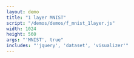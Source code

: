 ```yaml
---
layout: demo
title: "1 layer MNIST"
script: "/demos/demos/f_mnist_1layer.js"
width: 1024
height: 560
args: "'MNIST', true"
includes: "'jquery', 'dataset', 'visualizer'"
---
```



